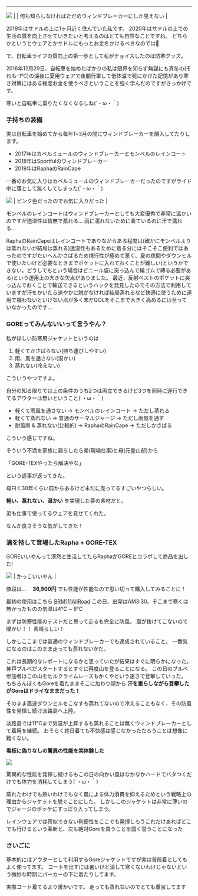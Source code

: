 ---
[![](/images/line_2098514844083383.jpg)](https://1.bp.blogspot.com/-glYsk0gK5Uc/XjjNZe_o2mI/AAAAAAAAAxc/gnvg5z-pwJElHtEzUFrCqABWsnuiHBO_gCNcBGAsYHQ/s1600/line_2098514844083383.jpg)
 |
| 何も知らしなければただのウィンドブレーカーにしか見えない |



2019年はサドルの上に1ヶ月近く住んでいた私です。
2020年はサドルの上での生活の質を向上させていきたいと考えるのはとても自然なことですね。
どちらかというとウェアとかサドルにもっとお金をかけるべきなのでは🤔


で、自転車ライフの質向上の第一歩として私がチョイスしたのは防寒グッズ。

2016年12月29日、自転車を始めたばかりの私は限界を知らず無謀にも真冬の(それも-1℃)の深夜に夏用ウェアで夜間行軍して低体温で死にかけた記憶があり寒さ対策にはある程度お金を使うべきということを強く学んだのですがきっかけです。

寒いと自転車に乗りたくなくなるしね(´・ω・｀)


### 手持ちの装備
実は自転車を始めてから毎年1~3月の間にウィンドブレーカーを購入してたりします。


- 2017年はカペルミュールのウィンドブレーカーとモンベルのレインコート
- 2018年はSportfulのウィンドブレーカー
- 2019年はRaphaのRainCape


一番のお気に入りはカペルミュールのウィンドブレーカーだったのですがライド中に落として無くしてしまった(´・ω・｀)

[![](/images/IMG_0500.jpg)](https://1.bp.blogspot.com/-ELZo0FzoD_Q/XjjOLz4WajI/AAAAAAAAA5s/P9LFbDatyMcarI-ixhh2YfE3aq3WD3ZVgCEwYBhgL/s1600/IMG_0500.jpg)
| ピンク色だったのでお気に入りだった |



モンベルのレインコートはウィンドブレーカーとしても大変優秀で非常に温かいのですが透湿性は皆無で蒸れる...
雨に濡れないために着ているのに汗で濡れる...

RaphaのRainCapeはレインコートでありながらある程度は(確かにモンベルよりは蒸れないが結局は蒸れる)透湿性もあるために着る分にはそこそこ便利ではあったのですがたいへんかさばるため携行性が極めて悪く、夏の夜間やダウンヒルで使いたいけど必要なときまでポケットに入れておくことが難しい(というかできない。どうしてもという場合はビニール袋に突っ込んで輪ゴムで縛る必要がある)という運用上の大きな欠点がありました。
最近、反射ベストのポケットに突っ込んでおくことで輸送できるというハックを発見したのでその方法で利用していますが汗をかいたら速やかに脱がなければ結局蒸れるなど快適に使うために運用で補わないといけない点が多く未だQOLをそこまで大きく高めるには至っていなかったのです...


### GOREってみんないいって言うやん？

私がほしい防寒用ジャケットというのは

1. 軽くてかさばらない(持ち運びしやすい)
2. 雨、風を通さない(温かい)
3. 蒸れない(冷えない)

こういうやつですよ。


自分の知る限りでは上の条件のうち2つは両立できるけど3つを同時に遂行できてるアウターは無いということ(´・ω・｀)

- 軽くて雨風を通さない -\> モンベルのレインコート -\> ただし蒸れる
- 軽くて蒸れない -\> 普通のサーマルジャージ -\> ただし雨風を通す
- 耐風雨 & 蒸れない(比較的) -\> RaphaのRainCape -\> ただしかさばる

こういう感じですね。

そういう不満を家族に漏らしたら弟(現場仕事)と母(元登山部)から

「GORE-TEXやったら解決やな」

という返事が返ってきた。



母曰く30年くらい前からあるけど未だに売ってるすごいやつらしい。


**軽い、蒸れない、温かい** を実現した夢の素材だと。


弟も仕事で使ってるウェアを見せてくれた。



なんか良さそうな気がしてきた！



### 満を持して登場したRapha + GORE-TEX

GOREいいやんって漠然と生活してたらRaphaがGOREとコラボして商品を出した!

[![](/images/h219_location_france_goretex_25-select.jpg)](https://1.bp.blogspot.com/-0EyI7U1PnR8/XhaAj02AJWI/AAAAAAAAAkE/tlvjTkOuqcw4-iisMdShV5IKab5X-ZT4gCPcBGAYYCw/s1600/h219_location_france_goretex_25-select.jpg)
| かっこいいやん |

値段は...　 **36,500円**
でも性能が性能なので思い切って購入してみることに！

最初の使用はこちら [BRM111AllRoad](https://blog.great-distance.com/2020/01/brm111-allroad-300km.html)
この日、出発はAM3:30。そこまで寒くは無かったものの気温は4℃ ~ 6℃

まずは防寒性能のテストだと思って走るも完全に防風。
風が抜けてこないので暖かい！！
素晴らしい！

しかしここまでは普通のウィンドブレーカーでも達成されていること。
一番気になるのはこのまま走っても蒸れないかだ。

これは長期的なレポートになるかと思っていたが結果はすぐに明らかになった。
神戸ブルベがスタートするとすぐに再度山を登ることになる。
この日のブルベ参加者はこの山をヒルクライムレースもかくやという速さで登攀していった。
もちろんぼくもGoreを着たままそこに加わり顔から **汗を垂らしながら登攀したがGoreはドライなままだった！**

そのまま高速ダウンヒルをこなすも蒸れてないので冷えることもなく、その防風性を発揮し続け淡路島へ上陸。

淡路島では11℃まで気温が上昇するも蒸れることは無くウィンドブレーカーとして着用を継続。
おそらく終日着ても不快感は感じなかっただろうことは想像に難くない。

**看板に偽りなしの驚異の性能を実体験した**

[![](/images/line_2098598672391213.jpg)](https://1.bp.blogspot.com/-bbFwOIbPssU/XjjNZadqNQI/AAAAAAAAA0s/UrSQVNaUMYA-QSXeAg0gSBzdqKVd0j0jgCEwYBhgL/s1600/line_2098598672391213.jpg)





驚異的な性能を発揮し続けるもこの日の向かい風はなかなかハードでバタつくだけでも体力を消耗してしまう(´・ω・｀)

蒸れたわけでも熱いわけでもなく風による体力消費を抑えるためという戦略上の理由からジャケットを脱ぐことにした。
しかしこのジャケットは非常に薄いのでジャージのポッケにすっぽり入ってしまう。

レインウェアでは真似できない利便性をここでも発揮しもうこれだけあればどこでも行けるという革新と、次も絶対Goreを買うことを固く誓うことになった





### さいごに
基本的にはアウターとして利用するGoreジャケットですが実は普段着としてもよく使ってます。
コートを出すには暑いけど消して寒くないわけじゃないという微妙な時期にパーカーの下に着たりしてます。

実際コート着てるより暖かいです。
走っても蒸れないのでとても重宝してます
